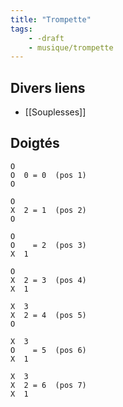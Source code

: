 ```yaml
---
title: "Trompette"
tags:
    - -draft
    - musique/trompette
---
```


## Divers liens

- [[Souplesses]]

## Doigtés

```
O
O  0 = 0  (pos 1)
O

O
X  2 = 1  (pos 2)
O

O
O    = 2  (pos 3)
X  1

O
X  2 = 3  (pos 4)
X  1

X  3
X  2 = 4  (pos 5)
O

X  3
O    = 5  (pos 6)
X  1

X  3
X  2 = 6  (pos 7)
X  1
```
